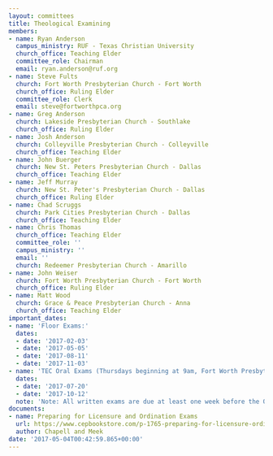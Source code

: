 ```yaml
---
layout: committees
title: Theological Examining
members:
- name: Ryan Anderson
  campus_ministry: RUF - Texas Christian University
  church_office: Teaching Elder
  committee_role: Chairman
  email: ryan.anderson@ruf.org
- name: Steve Fults
  church: Fort Worth Presbyterian Church - Fort Worth
  church_office: Ruling Elder
  committee_role: Clerk
  email: steve@fortworthpca.org
- name: Greg Anderson
  church: Lakeside Presbyterian Church - Southlake
  church_office: Ruling Elder
- name: Josh Anderson
  church: Colleyville Presbyterian Church - Colleyville
  church_office: Teaching Elder
- name: John Buerger
  church: New St. Peters Presbyterian Church - Dallas
  church_office: Teaching Elder
- name: Jeff Murray
  church: New St. Peter's Presbyterian Church - Dallas
  church_office: Ruling Elder
- name: Chad Scruggs
  church: Park Cities Presbyterian Church - Dallas
  church_office: Teaching Elder
- name: Chris Thomas
  church_office: Teaching Elder
  committee_role: ''
  campus_ministry: ''
  email: ''
  church: Redeemer Presbyterian Church - Amarillo
- name: John Weiser
  church: Fort Worth Presbyterian Church - Fort Worth
  church_office: Ruling Elder
- name: Matt Wood
  church: Grace & Peace Presbyterian Church - Anna
  church_office: Teaching Elder
important_dates:
- name: 'Floor Exams:'
  dates:
  - date: '2017-02-03'
  - date: '2017-05-05'
  - date: '2017-08-11'
  - date: '2017-11-03'
- name: 'TEC Oral Exams (Thursdays beginning at 9am, Fort Worth Presbyterian Church):'
  dates:
  - date: '2017-07-20'
  - date: '2017-10-12'
  note: 'Note: All written exams are due at least one week before the Oral exam dates.'
documents:
- name: Preparing for Licensure and Ordination Exams
  url: https://www.cepbookstore.com/p-1765-preparing-for-licensure-ordi.aspx
  author: Chapell and Meek
date: '2017-05-04T00:42:59.865+00:00'
---
```

